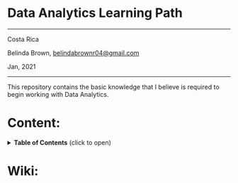# Data Analytics Learning Path

----------

Costa Rica

Belinda Brown, belindabrownr04@gmail.com

Jan, 2021

----------

This repository contains the basic knowledge that I believe is required to begin working with Data Analytics.

# Content:

<details>
<summary><b>Table of Contents</b> (click to open)</summary>
<!-- MarkdownTOC -->

0. [Analysis Score for Binary Classification Evaluation used in Materials States](https://github.com/brown9804/DAF_path/tree/main/0_materials_states_binary_classification)
1. [Real Time Currency Conversion Branching Classification](https://github.com/brown9804/DAF_path/tree/main/1_rt_curr_conver_branch_classification)
2. [Data Wrangling used for College Grades e.g](https://github.com/brown9804/DAF_path/tree/main/2_data_wrangling_college_grades_e.g)

<!-- /MarkdownTOC -->
</details>

# Wiki:
